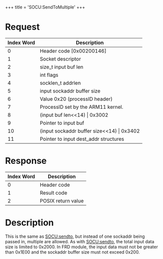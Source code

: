 +++
title = 'SOCU:SendToMultiple'
+++

# Request

| Index Word | Description                                  |
|------------|----------------------------------------------|
| 0          | Header code \[0x00200146\]                   |
| 1          | Socket descriptor                            |
| 2          | size_t input buf len                         |
| 3          | int flags                                    |
| 4          | socklen_t addrlen                            |
| 5          | input sockaddr buffer size                   |
| 6          | Value 0x20 (processID header)                |
| 7          | ProcessID set by the ARM11 kernel.           |
| 8          | (input buf len\<\<14) \| 0x3002              |
| 9          | Pointer to input buf                         |
| 10         | (input sockaddr buffer size\<\<14) \| 0x3402 |
| 11         | Pointer to input dest_addr structures        |

# Response

| Index Word | Description        |
|------------|--------------------|
| 0          | Header code        |
| 1          | Result code        |
| 2          | POSIX return value |

# Description

This is the same as [SOCU:sendto](SOCU:sendto "wikilink"), but instead
of one sockaddr being passed in, multiple are allowed. As with
[SOCU:sendto](SOCU:sendto "wikilink"), the total input data size is
limited to 0x2000. In FRD module, the input data must not be greater
than 0x1E00 and the sockaddr buffer size must not exceed 0x200.
